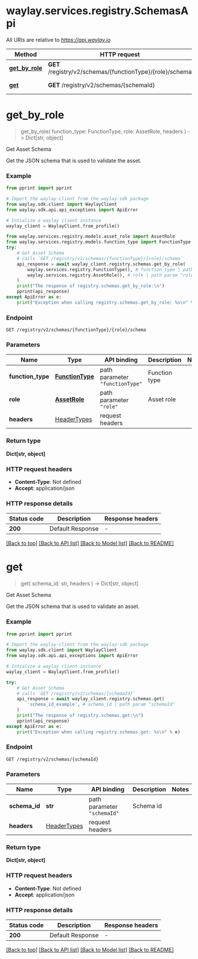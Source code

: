 # waylay.services.registry.SchemasApi

All URIs are relative to *https://api.waylay.io*

Method | HTTP request | Description
------------- | ------------- | -------------
[**get_by_role**](SchemasApi.md#get_by_role) | **GET** /registry/v2/schemas/{functionType}/{role}/schema | Get Asset Schema
[**get**](SchemasApi.md#get) | **GET** /registry/v2/schemas/{schemaId} | Get Asset Schema

# **get_by_role**
> get_by_role(
> function_type: FunctionType,
> role: AssetRole,
> headers
> ) -> Dict[str, object] 

Get Asset Schema

Get the JSON schema that is used to validate the asset.

### Example

```python
from pprint import pprint

# Import the waylay-client from the waylay-sdk package
from waylay.sdk.client import WaylayClient
from waylay.sdk.api.api_exceptions import ApiError

# Intialize a waylay client instance
waylay_client = WaylayClient.from_profile()

from waylay.services.registry.models.asset_role import AssetRole
from waylay.services.registry.models.function_type import FunctionType
try:
    # Get Asset Schema
    # calls `GET /registry/v2/schemas/{functionType}/{role}/schema`
    api_response = await waylay_client.registry.schemas.get_by_role(
        waylay.services.registry.FunctionType(), # function_type | path param "functionType"
        waylay.services.registry.AssetRole(), # role | path param "role"
    )
    print("The response of registry.schemas.get_by_role:\n")
    pprint(api_response)
except ApiError as e:
    print("Exception when calling registry.schemas.get_by_role: %s\n" % e)
```

### Endpoint
```
GET /registry/v2/schemas/{functionType}/{role}/schema
```
### Parameters

Name     | Type  | API binding   | Description   | Notes
-------- | ----- | ------------- | ------------- | -------------
**function_type** | [**FunctionType**](.md) | path parameter `"functionType"` | Function type | 
**role** | [**AssetRole**](.md) | path parameter `"role"` | Asset role | 
**headers** | [HeaderTypes](Operation.md#req_headers) | request headers |  | 

### Return type


**Dict[str, object]**

### HTTP request headers

 - **Content-Type**: Not defined
 - **Accept**: application/json

### HTTP response details

| Status code | Description | Response headers |
|-------------|-------------|------------------|
**200** | Default Response |  -  |

[[Back to top]](#) [[Back to API list]](../README.md#documentation-for-api-endpoints) [[Back to Model list]](../README.md#documentation-for-models) [[Back to README]](../README.md)

# **get**
> get(
> schema_id: str,
> headers
> ) -> Dict[str, object] 

Get Asset Schema

Get the JSON schema that is used to validate an asset.

### Example

```python
from pprint import pprint

# Import the waylay-client from the waylay-sdk package
from waylay.sdk.client import WaylayClient
from waylay.sdk.api.api_exceptions import ApiError

# Intialize a waylay client instance
waylay_client = WaylayClient.from_profile()

try:
    # Get Asset Schema
    # calls `GET /registry/v2/schemas/{schemaId}`
    api_response = await waylay_client.registry.schemas.get(
        'schema_id_example', # schema_id | path param "schemaId"
    )
    print("The response of registry.schemas.get:\n")
    pprint(api_response)
except ApiError as e:
    print("Exception when calling registry.schemas.get: %s\n" % e)
```

### Endpoint
```
GET /registry/v2/schemas/{schemaId}
```
### Parameters

Name     | Type  | API binding   | Description   | Notes
-------- | ----- | ------------- | ------------- | -------------
**schema_id** | **str** | path parameter `"schemaId"` | Schema id | 
**headers** | [HeaderTypes](Operation.md#req_headers) | request headers |  | 

### Return type


**Dict[str, object]**

### HTTP request headers

 - **Content-Type**: Not defined
 - **Accept**: application/json

### HTTP response details

| Status code | Description | Response headers |
|-------------|-------------|------------------|
**200** | Default Response |  -  |

[[Back to top]](#) [[Back to API list]](../README.md#documentation-for-api-endpoints) [[Back to Model list]](../README.md#documentation-for-models) [[Back to README]](../README.md)


